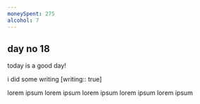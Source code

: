 ```yaml
---
moneySpent: 275
alcohol: 7
---
```

## day no 18
today is a good day!
 

i did some writing [writing:: true]

lorem ipsum lorem ipsum lorem ipsum lorem ipsum lorem ipsum
